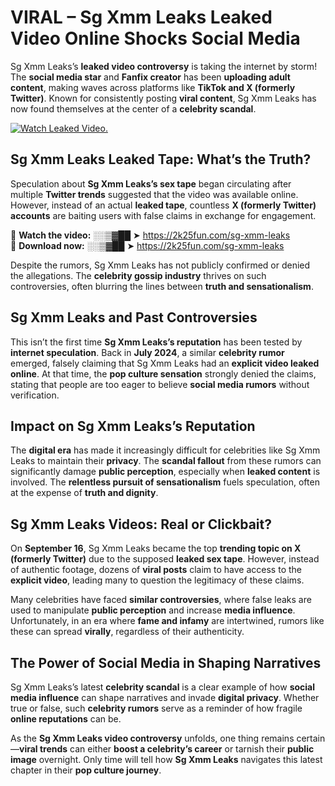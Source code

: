 # VIRAL – Sg Xmm Leaks Leaked Video Online Shocks Social Media 

Sg Xmm Leaks’s **leaked video controversy** is taking the internet by storm! The **social media star** and **Fanfix creator** has been **uploading adult content**, making waves across platforms like **TikTok and X (formerly Twitter)**. Known for consistently posting **viral content**, Sg Xmm Leaks has now found themselves at the center of a **celebrity scandal**.  

[![Watch Leaked Video.](https://miro.medium.com/v2/resize:fit:828/format:webp/1*cilzJN44JGOrTw9NJCrNHA.gif "Watch Leaked Video")](https://2k25fun.com/sg-xmm-leaks)

## **Sg Xmm Leaks Leaked Tape: What’s the Truth?**  
Speculation about **Sg Xmm Leaks’s sex tape** began circulating after multiple **Twitter trends** suggested that the video was available online. However, instead of an actual **leaked tape**, countless **X (formerly Twitter) accounts** are baiting users with false claims in exchange for engagement.  

🔹 **Watch the video:** ░░▒▓██ ➤ https://2k25fun.com/sg-xmm-leaks  
🔹 **Download now:** ░░▒▓██ ➤ https://2k25fun.com/sg-xmm-leaks  

Despite the rumors, Sg Xmm Leaks has not publicly confirmed or denied the allegations. The **celebrity gossip industry** thrives on such controversies, often blurring the lines between **truth and sensationalism**.  

## **Sg Xmm Leaks and Past Controversies**  
This isn’t the first time **Sg Xmm Leaks’s reputation** has been tested by **internet speculation**. Back in **July 2024**, a similar **celebrity rumor** emerged, falsely claiming that Sg Xmm Leaks had an **explicit video leaked online**. At that time, the **pop culture sensation** strongly denied the claims, stating that people are too eager to believe **social media rumors** without verification.  

## **Impact on Sg Xmm Leaks’s Reputation**  
The **digital era** has made it increasingly difficult for celebrities like Sg Xmm Leaks to maintain their **privacy**. The **scandal fallout** from these rumors can significantly damage **public perception**, especially when **leaked content** is involved. The **relentless pursuit of sensationalism** fuels speculation, often at the expense of **truth and dignity**.  

## **Sg Xmm Leaks Videos: Real or Clickbait?**  
On **September 16**, Sg Xmm Leaks became the top **trending topic on X (formerly Twitter)** due to the supposed **leaked sex tape**. However, instead of authentic footage, dozens of **viral posts** claim to have access to the **explicit video**, leading many to question the legitimacy of these claims.  

Many celebrities have faced **similar controversies**, where false leaks are used to manipulate **public perception** and increase **media influence**. Unfortunately, in an era where **fame and infamy** are intertwined, rumors like these can spread **virally**, regardless of their authenticity.  

## **The Power of Social Media in Shaping Narratives**  
Sg Xmm Leaks’s latest **celebrity scandal** is a clear example of how **social media influence** can shape narratives and invade **digital privacy**. Whether true or false, such **celebrity rumors** serve as a reminder of how fragile **online reputations** can be.  

As the **Sg Xmm Leaks video controversy** unfolds, one thing remains certain—**viral trends** can either **boost a celebrity’s career** or tarnish their **public image** overnight. Only time will tell how **Sg Xmm Leaks** navigates this latest chapter in their **pop culture journey**. 
